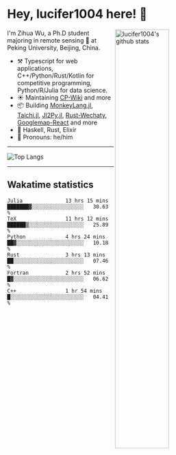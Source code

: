 # Hey, lucifer1004 here! :wave:

<img width="50%" align="right" alt="lucifer1004's github stats" src="https://github-readme-stats.vercel.app/api?username=lucifer1004&show_icons=true">

I'm Zihua Wu, a Ph.D student majoring in remote sensing :satellite: at Peking University, Beijing, China.

- :hammer_and_pick: Typescript for web applications, C++/Python/Rust/Kotlin for competitive programming, Python/R/Julia for data science.
- :sunny: Maintaining [CP-Wiki](https://cp-wiki.vercel.app) and more 
- :package: Building [MonkeyLang.jl](https://github.com/lucifer1004/MonkeyLang.jl), [Taichi.jl](https://github.com/lucifer1004/Taichi.jl), [Jl2Py.jl](https://github.com/lucifer1004/Jl2Py.jl), [Rust-Wechaty](https://github.com/wechaty/rust-wechaty), [Googlemap-React](https://github.com/googlemap-react/googlemap-react) and more
- :seedling: Haskell, Rust, Elixir
- :man: Pronouns: he/him

---

![Top Langs](https://github-readme-stats.vercel.app/api/top-langs/?username=lucifer1004&layout=compact)

---

## Wakatime statistics

<!--START_SECTION:waka-->

```text
Julia              13 hrs 15 mins  ███████▓░░░░░░░░░░░░░░░░░   30.63 %
TeX                11 hrs 12 mins  ██████▒░░░░░░░░░░░░░░░░░░   25.89 %
Python             4 hrs 24 mins   ██▓░░░░░░░░░░░░░░░░░░░░░░   10.18 %
Rust               3 hrs 13 mins   ██░░░░░░░░░░░░░░░░░░░░░░░   07.46 %
Fortran            2 hrs 52 mins   █▓░░░░░░░░░░░░░░░░░░░░░░░   06.62 %
C++                1 hr 54 mins    █░░░░░░░░░░░░░░░░░░░░░░░░   04.41 %
```

<!--END_SECTION:waka-->

